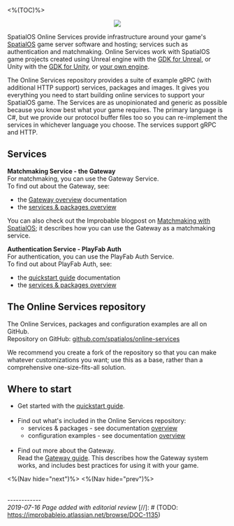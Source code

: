 <%(TOC)%>

<p align="center"><img src="{{assetRoot}}img/docs-header-diagram.png" /></p>

SpatialOS Online Services provide infrastructure around your game's [SpatialOS](https://docs.improbable.io) game server software and hosting; services such as authentication and matchmaking. Online Services work with SpatialOS game projects created using Unreal engine with the [GDK for Unreal](https://docs.improbable.io/unreal), or Unity with the [GDK for Unity](https://docs.improbable.io/unity), or [your own engine](https://docs.improbable.io/reference/latest/shared/byoe/introduction).

The Online Services repository provides a suite of example gRPC (with additional HTTP support) services, packages and images. It gives you everything you need to start building online services to support your SpatialOS game. The Services are as unopinionated and generic as possible because you know best what your game requires. The primary language is C#, but we provide our protocol buffer files too so you can re-implement the services in whichever language you choose. The services support gRPC and HTTP.

## Services
**Matchmaking Service - the Gateway** </br>
For matchmaking, you can use the Gateway Service.</br>
To find out about the Gateway, see:

* the [Gateway overview]({{urlRoot}}/content/services-packages/gateway/gateway) documentation
* the [services & packages overview]({{urlRoot}}/content/services-packages/overview)

You can also check out the Improbable blogpost on [Matchmaking with SpatialOS](https://improbable.io/blog/matchmaking-with-spatialos); it describes how you can use the Gateway as a matchmaking service.

**Authentication Service - PlayFab Auth** </br>
For authentication, you can use the PlayFab Auth Service.</br>
To find out about PlayFab Auth, see:

* the [quickstart guide]({{urlRoot}}/content/get-started/quickstart-guide/introduction) documentation
* the [services & packages overview]({{urlRoot}}/content/services-packages/overview)

## The Online Services repository
The Online Services, packages and configuration examples are all on GitHub.</br>
Repository on GitHub: [github.com/spatialos/online-services](https://github.com/spatialos/online-services)

We recommend you create a fork of the repository so that you can make whatever customizations you want; use this as a base, rather than a comprehensive one-size-fits-all solution.


## Where to start

* Get started with the [quickstart guide]({{urlRoot}}/content/get-started/quickstart-guide/introduction).
  </br></br>
* Find out what's included in the Online Services repository:</br>
    - services & packages - see documentation [overview]({{urlRoot}}/content/services-packages/overview)</br>
    - configuration examples - see documentation [overview]({{urlRoot}}/content/configuration-examples/examples-intro)
     </br></br>
* Find out more about the Gateway.</br>
Read the [Gateway guide]({{urlRoot}}/content/services-packages/gateway/gateway). This describes how the Gateway system works, and includes best practices for using it with your game.

<%(Nav hide="next")%>
<%(Nav hide="prev")%>

<br/>------------<br/>
_2019-07-16 Page added with editorial review_
[//]: # (TODO: https://improbableio.atlassian.net/browse/DOC-1135)
